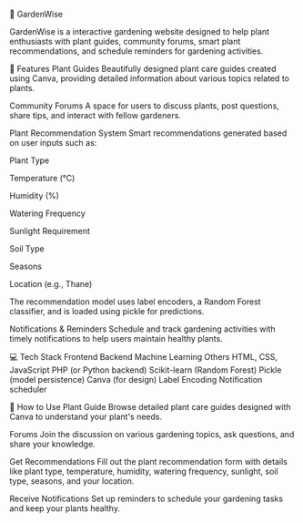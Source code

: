 🌿 GardenWise

GardenWise is a interactive gardening website designed to help plant enthusiasts with plant guides, community forums, smart plant recommendations, and schedule reminders for gardening activities.

🔧 Features
Plant Guides
Beautifully designed plant care guides created using Canva, providing detailed information about various topics related to plants.

Community Forums
A space for users to discuss plants, post questions, share tips, and interact with fellow gardeners.

Plant Recommendation System
Smart recommendations generated based on user inputs such as:

Plant Type

Temperature (°C)

Humidity (%)

Watering Frequency

Sunlight Requirement

Soil Type

Seasons

Location (e.g., Thane)

The recommendation model uses label encoders, a Random Forest classifier, and is loaded using pickle for predictions.

Notifications & Reminders
Schedule and track gardening activities with timely notifications to help users maintain healthy plants.

💻 Tech Stack
Frontend	Backend	Machine Learning	Others
HTML, CSS, JavaScript	PHP (or Python backend)	Scikit-learn (Random Forest)	Pickle (model persistence)
Canva (for design)		Label Encoding	Notification scheduler

🚀 How to Use
Plant Guide
Browse detailed plant care guides designed with Canva to understand your plant's needs.

Forums
Join the discussion on various gardening topics, ask questions, and share your knowledge.

Get Recommendations
Fill out the plant recommendation form with details like plant type, temperature, humidity, watering frequency, sunlight, soil type, seasons, and your location.

Receive Notifications
Set up reminders to schedule your gardening tasks and keep your plants healthy.
